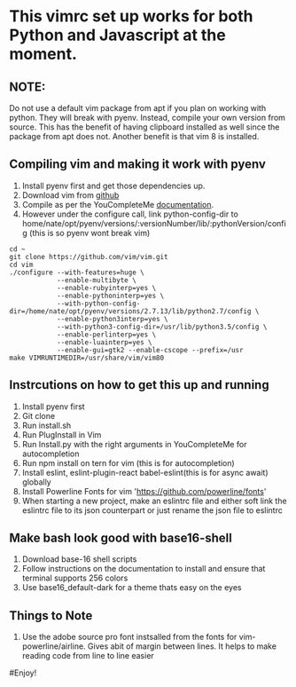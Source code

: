 # This vimrc set up works for both Python and Javascript at the moment.

## NOTE:
Do not use a default vim package from apt if you plan on working with python. They will break with pyenv.
Instead, compile your own version from source. This has the benefit of having clipboard installed as well
since the package from apt does not. Another benefit is that vim 8 is installed.

## Compiling vim and making it work with pyenv
1. Install pyenv first and get those dependencies up.
2. Download vim from [github](https://github.com/vim/vim)
3. Compile as per the YouCompleteMe [documentation](https://github.com/Valloric/YouCompleteMe/wiki/Building-Vim-from-source).
4. However under the configure call, link python-config-dir to home/nate/opt/pyenv/versions/:versionNumber/lib/:pythonVersion/config (this is so pyenv wont break vim)

```
cd ~
git clone https://github.com/vim/vim.git
cd vim
./configure --with-features=huge \
            --enable-multibyte \
            --enable-rubyinterp=yes \
            --enable-pythoninterp=yes \
            --with-python-config-dir=/home/nate/opt/pyenv/versions/2.7.13/lib/python2.7/config \
            --enable-python3interp=yes \
            --with-python3-config-dir=/usr/lib/python3.5/config \
            --enable-perlinterp=yes \
            --enable-luainterp=yes \
            --enable-gui=gtk2 --enable-cscope --prefix=/usr
make VIMRUNTIMEDIR=/usr/share/vim/vim80
```

## Instrcutions on how to get this up and running

1. Install pyenv first
2. Git clone
3. Run install.sh
4. Run PlugInstall in Vim
5. Run Install.py with the right arguments in YouCompleteMe for autocompletion
6. Run npm install on tern for vim (this is for autocompletion)
7. Install eslint, eslint-plugin-react babel-eslint(this is for async await) globally
8. Install Powerline Fonts for vim 'https://github.com/powerline/fonts'
9. When starting a new project, make an eslintrc file and either soft link the eslintrc file to its json counterpart or just rename the json file to eslintrc

## Make bash look good with base16-shell
1. Download base-16 shell scripts
2. Follow instructions on the documentation to install and ensure that terminal supports 256 colors
3. Use base16_default-dark for a theme thats easy on the eyes

## Things to Note
1. Use the adobe source pro font instsalled from the fonts for vim-powerline/airline. Gives abit of margin between lines. It helps to make reading code from line to line easier

#Enjoy!
